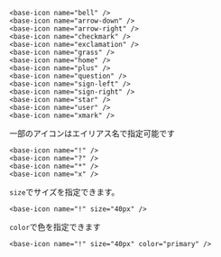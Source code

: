 ```vue
<base-icon name="bell" />
<base-icon name="arrow-down" />
<base-icon name="arrow-right" />
<base-icon name="checkmark" />
<base-icon name="exclamation" />
<base-icon name="grass" />
<base-icon name="home" />
<base-icon name="plus" />
<base-icon name="question" />
<base-icon name="sign-left" />
<base-icon name="sign-right" />
<base-icon name="star" />
<base-icon name="user" />
<base-icon name="xmark" />
```

一部のアイコンはエイリアス名で指定可能です

```vue
<base-icon name="!" />
<base-icon name="?" />
<base-icon name="*" />
<base-icon name="x" />
```

`size`でサイズを指定できます。

```vue
<base-icon name="!" size="40px" />
```

`color`で色を指定できます

```vue
<base-icon name="!" size="40px" color="primary" />
```